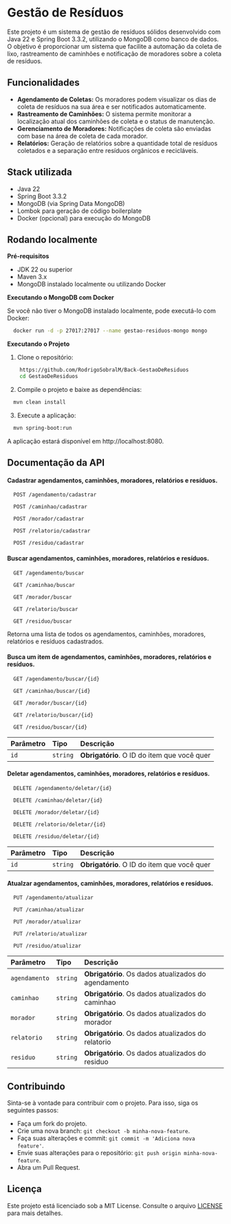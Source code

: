 
# Gestão de Resíduos

Este projeto é um sistema de gestão de resíduos sólidos desenvolvido com Java 22 e Spring Boot 3.3.2, utilizando o MongoDB como banco de dados. O objetivo é proporcionar um sistema que facilite a automação da coleta de lixo, rastreamento de caminhões e notificação de moradores sobre a coleta de resíduos.


## Funcionalidades

- **Agendamento de Coletas:** Os moradores podem visualizar os dias de coleta de resíduos na sua área e ser notificados automaticamente.
- **Rastreamento de Caminhões:** O sistema permite monitorar a localização atual dos caminhões de coleta e o status de manutenção.
- **Gerenciamento de Moradores:** Notificações de coleta são enviadas com base na área de coleta de cada morador.
- **Relatórios:** Geração de relatórios sobre a quantidade total de resíduos coletados e a separação entre resíduos orgânicos e recicláveis.


## Stack utilizada

- Java 22
- Spring Boot 3.3.2
- MongoDB (via Spring Data MongoDB)
- Lombok para geração de código boilerplate
- Docker (opcional) para execução do MongoDB


## Rodando localmente

**Pré-requisitos**

- JDK 22 ou superior
- Maven 3.x
- MongoDB instalado localmente ou utilizando Docker

**Executando o MongoDB com Docker**

Se você não tiver o MongoDB instalado localmente, pode executá-lo com Docker:
```bash
  docker run -d -p 27017:27017 --name gestao-residuos-mongo mongo
```
**Executando o Projeto**
1. Clone o repositório:

```bash
    https://github.com/RodrigoSobralM/Back-GestaoDeResiduos
    cd GestaoDeResiduos
```
2. Compile o projeto e baixe as dependências:

```bash
  mvn clean install
```

3. Execute a aplicação:

```bash
  mvn spring-boot:run
```
A aplicação estará disponível em http://localhost:8080.


## Documentação da API

#### Cadastrar agendamentos, caminhões, moradores, relatórios e resíduos.

```http
  POST /agendamento/cadastrar
```
```http
  POST /caminhao/cadastrar
```
```http
  POST /morador/cadastrar
```
```http
  POST /relatorio/cadastrar
```
```http
  POST /residuo/cadastrar
```

#### Buscar agendamentos, caminhões, moradores, relatórios e resíduos. 

```http
  GET /agendamento/buscar
```
```http
  GET /caminhao/buscar
```
```http
  GET /morador/buscar
```
```http
  GET /relatorio/buscar
```
```http
  GET /residuo/buscar
```
Retorna uma lista de todos os agendamentos, caminhões, moradores, relatórios e resíduos cadastrados.

#### Busca um item de agendamentos, caminhões, moradores, relatórios e resíduos.

```http
  GET /agendamento/buscar/{id}
```
```http
  GET /caminhao/buscar/{id}
```
```http
  GET /morador/buscar/{id}
```
```http
  GET /relatorio/buscar/{id}
```
```http
  GET /residuo/buscar/{id}
```

| Parâmetro   | Tipo       | Descrição                                   |
| :---------- | :--------- | :------------------------------------------ |
| `id`      | `string` | **Obrigatório**. O ID do item que você quer |

#### Deletar agendamentos, caminhões, moradores, relatórios e resíduos.

```http
  DELETE /agendamento/deletar/{id}
```
```http
  DELETE /caminhao/deletar/{id}
```
```http
  DELETE /morador/deletar/{id}
```
```http
  DELETE /relatorio/deletar/{id}
```
```http
  DELETE /residuo/deletar/{id}
```
| Parâmetro   | Tipo       | Descrição                                   |
| :---------- | :--------- | :------------------------------------------ |
| `id`      | `string` | **Obrigatório**. O ID do item que você quer |

#### Atualzar agendamentos, caminhões, moradores, relatórios e resíduos.

```http
  PUT /agendamento/atualizar
```
```http
  PUT /caminhao/atualizar
```
```http
  PUT /morador/atualizar
```
```http
  PUT /relatorio/atualizar
```
```http
  PUT /residuo/atualizar
```
| Parâmetro   | Tipo       | Descrição                                   |
| :---------- | :--------- | :------------------------------------------ |
| `agendamento`      | `string` | **Obrigatório**. Os dados atualizados do agendamento |
| `caminhao`      | `string` | **Obrigatório**. Os dados atualizados do caminhao |
| `morador`      | `string` | **Obrigatório**. Os dados atualizados do morador |
| `relatorio`      | `string` | **Obrigatório**. Os dados atualizados do relatorio |
| `residuo`      | `string` | **Obrigatório**. Os dados atualizados do residuo |

## Contribuindo

Sinta-se à vontade para contribuir com o projeto. Para isso, siga os seguintes passos:

- Faça um fork do projeto.
- Crie uma nova branch: `git checkout -b minha-nova-feature`.
- Faça suas alterações e commit: `git commit -m 'Adiciona nova feature'`.
- Envie suas alterações para o repositório: `git push origin minha-nova-feature`.
- Abra um Pull Request.



## Licença

Este projeto está licenciado sob a MIT License. Consulte o arquivo [LICENSE](https://choosealicense.com/licenses/mit/) para mais detalhes.

